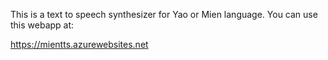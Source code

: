 This is a text to speech synthesizer for Yao or Mien language.
You can use this webapp at:



https://mientts.azurewebsites.net

